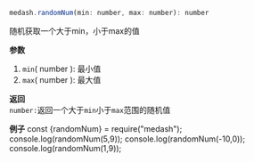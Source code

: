 ```js
medash.randomNum(min: number, max: number): number 
```  
随机获取一个大于min，小于max的值

**参数**  
1. `min`( number ): 最小值
2. `max`( number ): 最大值

**返回**  
`number:`返回一个大于`min`小于`max`范围的随机值  

**例子**
<me-embed>const {randomNum} = require("medash");
console.log(randomNum(5,9));
console.log(randomNum(-10,0));
console.log(randomNum(1,9));</me-embed>